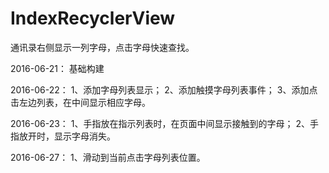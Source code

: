 # IndexRecyclerView
通讯录右侧显示一列字母，点击字母快速查找。

2016-06-21：
基础构建

2016-06-22：
1、添加字母列表显示；
2、添加触摸字母列表事件；
3、添加点击左边列表，在中间显示相应字母。

2016-06-23：
1、手指放在指示列表时，在页面中间显示接触到的字母；
2、手指放开时，显示字母消失。

2016-06-27：
1、滑动到当前点击字母列表位置。
